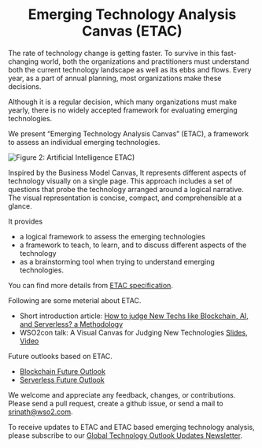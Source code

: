 <h1 align="center">Emerging Technology Analysis Canvas (ETAC)</h1>

The rate of technology change is getting faster. To survive in this fast-changing world, both the organizations and practitioners must understand both the current technology landscape as well as its ebbs and flows. Every year, as a part of annual planning, most organizations make these decisions.

Although it is a regular decision, which many organizations must make yearly, there is no widely accepted framework for evaluating emerging technologies.

We present “Emerging Technology Analysis Canvas” (ETAC), a framework to assess an individual emerging technologies. 

![Figure 2: Artificial Intelligence ETAC)](https://raw.githubusercontent.com/wso2/ETAC/master/images/etac-ai-outlook-v2.png)


 Inspired by the Business Model Canvas, It represents different aspects of technology visually on a single page. This approach includes a set of questions that probe the technology arranged around a logical narrative. The visual representation is concise, compact, and comprehensible at a glance. 

It provides 
* a logical framework to assess the emerging technologies
* a framework to teach, to learn, and to discuss different aspects of the technology
* as a brainstorming tool when trying to understand emerging technologies.

You can find more details from [ETAC specification](https://github.com/wso2/ETAC/blob/master/ETAC.md). 

Following are some meterial about ETAC. 
* Short introduction article: [How to judge New Techs like Blockchain, AI, and Serverless? a Methodology](https://hackernoon.com/etac-a-visual-canvas-for-assessing-technologies-e73b7f5c3990)
* WSO2con talk: A Visual Canvas for Judging New Technologies [Slides](https://www.slideshare.net/hemapani/a-visual-canvas-for-judging-new-technologies), [Video](https://www.youtube.com/watch?v=4RtbHgBqUJc)

Future outlooks based on ETAC. 
* [Blockchain Future Outlook](https://peerj.com/preprints/27529/)
* [Serverless Future Outlook](https://github.com/wso2/ETAC/blob/master/outlooks/serverless_outlook.md)


We welcome and appreciate any feedback, changes, or contributions. Please send a pull request, create a github issue, or send a mail to srinath@wso2.com. 

To receive updates to ETAC and ETAC based emerging technology analysis, please subscribe to our [Global Technology Outlook Updates Newsletter](https://wso2.com/subscribe/global-technology-outlook-update).  


